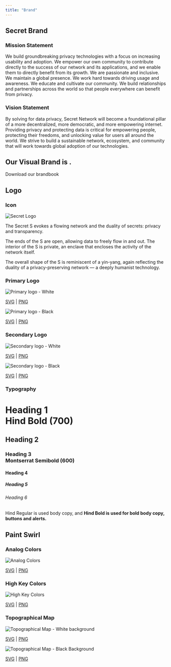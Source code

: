 ```yaml
---
title: "Brand"
---
```


<!-- Page title -->
<column mode="normal">
<block>
<hero-title>

## Secret Brand

</hero-title>
</block>
</column>

<!-- content -->
<column class="spacer-s" number="2" number-m="2" number-s="1">
<block>

### Mission Statement

We build groundbreaking privacy technologies with a focus on increasing usability and adoption. We empower our own community to contribute directly to the success of our network and its applications, and we enable them to directly benefit from its growth. We are passionate and inclusive. We maintain a global presence. We work hard towards driving usage and awareness. We educate and cultivate our community. We build relationships and partnerships across the world so that people everywhere can benefit from privacy.

</block>
<block>

### Vision Statement

By solving for data privacy, Secret Network will become a foundational pillar of a more decentralized, more democratic, and more empowering internet.
Providing privacy and protecting data is critical for empowering people, protecting their freedoms, and unlocking value for users all around the world. We strive to build a sustainable network, ecosystem, and community that will work towards global adoption of our technologies.

</block>
</column>

<!-- our visual brand is... -->
<column class="spacer-s text-center color-change">
<block>

## Our Visual Brand is <span class="breakpoint-control"><typical :steps="['Humanist', 2000, 'Organic', 2000, 'Illustrated', 2000, 'Flowing', 2000, 'Striking', 2000]" :loop="Infinity" :wrapper="'span'"></typical>.</span>

</block>
</column>

<!-- download brandbook -->
<column class="text-center spacer-s">
<block>

<btn class="bg-invert no-arrow" type="submit" url="/SecretNetwork_BrandBook_Version01.pdf" target="blank" rel="noopener noreferrer">Download our brandbook</btn>

</block>
</column>

<!-- header block -->
<column mode="slim">
<block>

## Logo

</block>
</column>

<!-- header block -->
<column mode="slim">
<block>

### Icon

</block>
</column>

<!-- icon -->
<column class="spacer-s img-invert" mode="slim" weight="right" number="2" number-m="2" number-s="1">
<block>
<img src="../src/assets/logo-seal-outline-white.svg" alt="Secret Logo" loading="lazy"/>
</block>

<block>

The Secret S evokes a flowing network and the duality of secrets: privacy and transparency.

The ends of the S are open, allowing data to freely flow in and out.
The interior of the S is private, an enclave that encloses the activity of the network itself.

The overall shape of the S is reminiscent of a yin-yang, again reflecting the duality of a privacy-preserving network — a deeply humanist technology.

</block>
</column>

<!-- header block -->
<column mode="slim">
<block>

### Primary Logo

</block>
</column>

<!-- primary logo -->
<column class="text-center assets" mode="slim" number="2">
<block>

![Primary logo - White](../src/assets/brandbook/primary-logo-white.png)

<a href="/secretnetwork-logo-primary-black.svg">SVG</a> |
<a href="/secretnetwork-logo-primary-black.png">PNG</a>

</block>
<block>

![Primary logo - Black](../src/assets/brandbook/primary-logo-black.png)

<a href="/secretnetwork-logo-primary-white.svg">SVG</a> |
<a href="/secretnetwork-logo-primary-white.png">PNG</a>

</block>
</column>

<!-- header block -->
<column mode="slim">
<block>

### Secondary Logo

</block>
</column>

<!-- Secondary logo -->
<column class="text-center spacer-s" mode="slim" number="2">
<block>

![Secondary logo - White](../src/assets/brandbook/secondary-logo-white.png)

<a href="/secretnetwork-logo-secondary-black.svg">SVG</a> |
<a href="/secretnetwork-logo-secondary-black.png">PNG</a>

</block>
<block>

![Secondary logo - Black](../src/assets/brandbook/secondary-logo-black.png)

<a href="/secretnetwork-logo-secondary-white.svg">SVG</a> |
<a href="/secretnetwork-logo-secondary-white.png">PNG</a>

</block>
</column>

<!-- header block -->
<column mode="slim">
<block>

### Typography

</block>
</column>

<!-- typography -->
<column class="spacer-s" mode="slim">
<block>

# Heading 1 <br>Hind Bold (700)

## Heading 2

### Heading 3 <br>Montserrat Semibold (600)

#### Heading 4

##### Heading 5

###### Heading 6

Hind Regular is used body copy, and **Hind Bold is used for bold body copy, buttons and alerts.**

</block>
</column>

<!-- header block -->
<column>
<block>

## Paint Swirl

</block>
</column>

<!-- paint swirl -->
<column class="text-center header-left" number="2">
<block>

### Analog Colors

![Analog Colors](../src/assets/brandbook/analog.png)

<a href="/analog.svg">SVG</a> |
<a href="/analog.png">PNG</a>

</block>
<block>

### High Key Colors

![High Key Colors](../src/assets/brandbook/high-key.png)

<a href="/high-key.svg">SVG</a> |
<a href="/high-key.png">PNG</a>

</block>
</column>

<!-- header block -->
<column>
<block>

### Topographical Map

</block>
</column>

<!-- topographical map -->
<column class="spacer-s text-center" number="2">
<block>

![Topographical Map - White background](../src/assets/brandbook/topographical-white.png)

<a href="/topographical-white.svg">SVG</a> |
<a href="/topographical-white.png">PNG</a>

</block>
<block>

![Topographical Map - Black Background](../src/assets/brandbook/topographical-black.png)

<a href="/topographical-black.svg">SVG</a> |
<a href="/topographical-black.png">PNG</a>

</block>
</column>

<!-- colors -->
<column>
  <block>
    <colors />
  </block>
</column>
